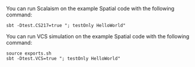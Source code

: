 You can run Scalaism on the example Spatial code with the following command:
```
sbt -Dtest.CS217=true "; testOnly HelloWorld"
```

You can run VCS simulation on the example Spatial code with the following command:
```
source exports.sh
sbt -Dtest.VCS=true "; testOnly HelloWorld"
```
